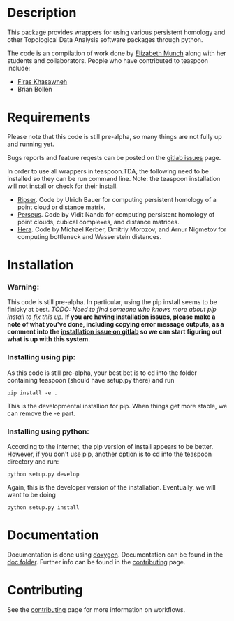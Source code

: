Description
==============



This package provides wrappers for using various persistent homology and other Topological Data Analysis software packages through python.

The code is an compilation of work done by [Elizabeth Munch](http://www.elizabethmunch.com/math) along with her students and collaborators.  People who have contributed to teaspoon include:


- [Firas Khasawneh](http://www.firaskhasawneh.com)
- Brian Bollen



Requirements
==============

Please note that this code is still pre-alpha, so many things are not fully up and running yet.

Bugs reports and feature reqests can be posted on the [gitlab issues](https://gitlab.msu.edu/TSAwithTDA/teaspoon/issues) page.

In order to use all wrappers in teaspoon.TDA, the following need to be installed so they can be run command line. Note: the teaspoon installation will not install or check for their install.

- [Ripser](https://github.com/Ripser/ripser). Code by Ulrich Bauer for computing persistent homology of a point cloud or distance matrix.
- [Perseus](http://people.maths.ox.ac.uk/nanda/perseus/index.html). Code by Vidit Nanda for computing persistent homology of point clouds, cubical complexes, and distance matrices.
- [Hera](https://bitbucket.org/grey_narn/hera). Code by Michael Kerber, Dmitriy Morozov, and Arnur Nigmetov for computing bottleneck and Wasserstein distances.



Installation
==============

### Warning:
This code is still pre-alpha.  In particular, using the pip install seems to be finicky at best.  *TODO: Need to find someone who knows more about pip install to fix this up.*
**If you are having installation issues, please make a note of what you've done, including copying error message outputs, as a comment into the [installation issue on gitlab](https://gitlab.msu.edu/TSAwithTDA/teaspoon/issues/1) so we can start figuring out what is up with this system.**



### Installing using pip:

As this code is still pre-alpha, your best bet is to cd into the folder containing teaspoon (should have setup.py there) and run

```{bash}
pip install -e .
```

This is the developmental installion for pip.  When things get more stable, we can remove the -e part.

### Installing using python:

According to the internet, the pip version of install appears to be better. However, if you don't use pip, another option is to cd into the teaspoon directory and run:

```{bash}
python setup.py develop
```

Again, this is the developer version of the installation.  Eventually, we will want to be doing 

```{bash}
python setup.py install
```

Documentation
=============

Documentation is done using [doxygen](http://www.doxygen.org).  Documentation can be found in the [doc folder](https://gitlab.msu.edu/TSAwithTDA/teaspoon/doc/html/index.html).  Further info can be found in the [contributing](https://gitlab.msu.edu/TSAwithTDA/teaspoon/blob/master/CONTRIBUTING.md) page.


Contributing
=============

See the [contributing](https://gitlab.msu.edu/TSAwithTDA/teaspoon/blob/master/CONTRIBUTING.md) page for more information on workflows.